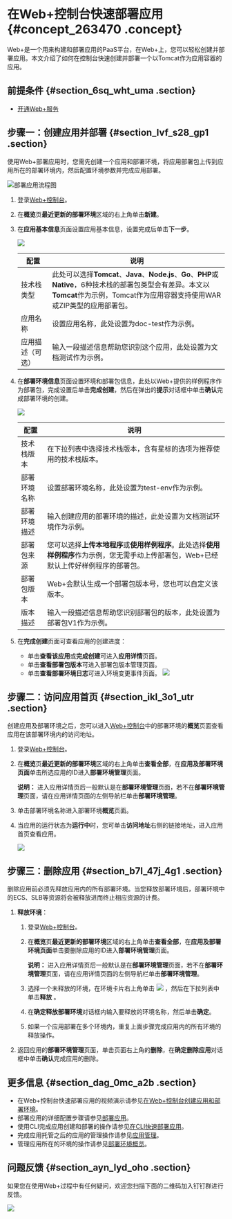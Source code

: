 # 在Web+控制台快速部署应用 {#concept_263470 .concept}

Web+是一个用来构建和部署应用的PaaS平台，在Web+上，您可以轻松创建并部署应用。本文介绍了如何在控制台快速创建并部署一个以Tomcat作为应用容器的应用。

## 前提条件 {#section_6sq_wht_uma .section}

-   [开通Web+服务](../../../../cn.zh-CN/准备工作/开通相关服务并授权.md#section_e7m_lmj_c0l)

## 步骤一：创建应用并部署 {#section_lvf_s28_gp1 .section}

使用Web+部署应用时，您需先创建一个应用和部署环境，将应用部署包上传到应用所在的部署环境内，然后配置环境参数并完成应用部署。

![](images/50746_zh-CN.png "部署应用流程图")

1.  登录[Web+控制台](https://webplus.console.aliyun.com)。
2.  在**概览**页**最近更新的部署环境**区域的右上角单击**新建**。
3.  在**应用基本信息**页面设置应用基本信息，设置完成后单击**下一步**。

    ![](http://static-aliyun-doc.oss-cn-hangzhou.aliyuncs.com/assets/img/217610/156514592854609_zh-CN.png)

    |配置|说明|
    |--|--|
    |技术栈类型|此处可以选择**Tomcat**、**Java**、**Node.js**、**Go**、**PHP**或**Native**，6种技术栈的部署包类型会有差异。本文以**Tomcat**作为示例，Tomcat作为应用容器支持使用WAR或ZIP类型的应用部署包。|
    |应用名称|设置应用名称，此处设置为doc-test作为示例。|
    |应用描述（可选）|输入一段描述信息帮助您识别这个应用，此处设置为文档测试作为示例。|

4.  在**部署环境信息**页面设置环境和部署包信息，此处以Web+提供的样例程序作为部署包，完成设置后单击**完成创建**，然后在弹出的**提示**对话框中单击**确认**完成部署环境的创建。

    ![](http://static-aliyun-doc.oss-cn-hangzhou.aliyuncs.com/assets/img/217610/156514592849172_zh-CN.png)

    |配置|说明|
    |--|--|
    |技术栈版本|在下拉列表中选择技术栈版本，含有星标的选项为推荐使用的技术栈版本。|
    |部署环境名称|设置部署环境名称，此处设置为test-env作为示例。|
    |部署环境描述|输入创建应用的部署环境的描述，此处设置为文档测试环境作为示例。|
    |部署包来源|您可以选择**上传本地程序**或**使用样例程序**。此处选择**使用样例程序**作为示例，您无需手动上传部署包，Web+已经默认上传好样例程序的部署包。|
    |部署包版本|Web+会默认生成一个部署包版本号，您也可以自定义该版本。|
    |版本描述|输入一段描述信息帮助您识别部署包的版本，此处设置为部署包V1作为示例。|

5.  在**完成创建**页面可查看应用的创建进度：

    -   单击**查看该应用**或**完成创建**可进入**应用详情**页面。
    -   单击**查看部署包版本**可进入部署包版本管理页面。
    -   单击**查看部署环境日志**可进入环境变更事件页面。
    ![](http://static-aliyun-doc.oss-cn-hangzhou.aliyuncs.com/assets/img/217610/156514592849173_zh-CN.png)


## 步骤二：访问应用首页 {#section_ikl_3o1_utr .section}

创建应用及部署环境之后，您可以进入[Web+控制台](https://webplus.console.aliyun.com)中的部署环境的**概览**页面查看应用在该部署环境内的访问地址。

1.  登录[Web+控制台](https://webplus.console.aliyun.com)。
2.  在**概览**页**最近更新的部署环境**区域的右上角单击**查看全部**，在**应用及部署环境页面**单击所选应用的ID进入**部署环境管理**页面。

    **说明：** 进入应用详情页后一般默认是在**部署环境管理**页面，若不在**部署环境管理**页面，请在应用详情页面的左侧导航栏单击**部署环境管理**。

3.  单击部署环境名称进入部署环境**概览**页面。
4.  当应用的运行状态为**运行中**时，您可单击**访问地址**右侧的链接地址，进入应用首页查看应用。

    ![](http://static-aliyun-doc.oss-cn-hangzhou.aliyuncs.com/assets/img/217610/156514592950763_zh-CN.png)


## 步骤三：删除应用 {#section_b7l_47j_4g1 .section}

删除应用前必须先释放应用内的所有部署环境。当您释放部署环境后，部署环境中的ECS、SLB等资源将会被释放进而终止相应资源的计费。

1.  **释放环境**：
    1.  登录[Web+控制台](https://webplus.console.aliyun.com)。
    2.  在**概览**页**最近更新的部署环境**区域的右上角单击**查看全部**，在**应用及部署环境页面**单击要删除应用的ID进入**部署环境管理**页面。

        **说明：** 进入应用详情页后一般默认是在**部署环境管理**页面，若不在**部署环境管理**页面，请在应用详情页面的左侧导航栏单击**部署环境管理**。

    3.  选择一个未释放的环境，在环境卡片右上角单击 ![](http://static-aliyun-doc.oss-cn-hangzhou.aliyuncs.com/assets/img/159334/156514592946681_zh-CN.png) ，然后在下拉列表中单击**释放** 。
    4.  在**确定释放部署环境**对话框内输入要释放的环境名称，然后单击**确定**。
    5.  如果一个应用部署在多个环境内，重复上面步骤完成应用内的所有环境的释放操作。
2.  返回应用的**部署环境管理**页面，单击页面右上角的**删除**，在**确定删除应用**对话框中单击**确认**完成应用的删除。

## 更多信息 {#section_dag_0mc_a2b .section}

-   在Web+控制台快速部署应用的视频演示请参见[在Web+控制台创建应用和部署环境](../DNWEBX19101931/ZH-CN_TP_519470_V3.dita)。
-   部署应用的详细配置步骤请参见[部署应用](../DNICMS19100635/ZH-CN_TP_159334_V1.dita)。
-   使用CLI完成应用创建和部署的操作请参见[在CLI快速部署应用](ZH-CN_TP_221972_V2.dita)。
-   完成应用托管之后的应用的管理操作请参见[应用管理](../DNICMS19100635/ZH-CN_TP_163214_V1.dita)。
-   管理应用所在的环境的操作请参见[部署环境概览](../DNICMS19100636/ZH-CN_TP_163212_V1.dita)。

## 问题反馈 {#section_ayn_lyd_oho .section}

如果您在使用Web+过程中有任何疑问，欢迎您扫描下面的二维码加入钉钉群进行反馈。

![](http://static-aliyun-doc.oss-cn-hangzhou.aliyuncs.com/assets/img/217610/156514592948521_zh-CN.jpg)


